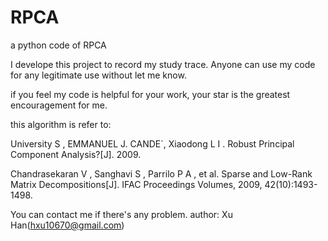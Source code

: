 # RPCA
a python code of RPCA

I develope this project to record my study trace. 
Anyone can use my code for any legitimate use without let me know.

if you feel my code is helpful for your work, your star is the greatest encouragement for me.

this algorithm is refer to:

University S , EMMANUEL J. CANDE`, Xiaodong L I . Robust Principal Component Analysis?[J]. 2009.

Chandrasekaran V , Sanghavi S , Parrilo P A , et al. Sparse and Low-Rank Matrix Decompositions[J]. IFAC Proceedings Volumes, 2009, 42(10):1493-1498.


You can contact me if there's any problem.
author: Xu Han(hxu10670@gmail.com)

